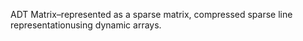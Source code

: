 ADT Matrix–represented as a sparse matrix, compressed sparse  line  representationusing dynamic arrays.
